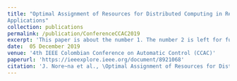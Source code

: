 ```yaml
---
title: "Optimal Assignment of Resources for Distributed Computing in Real-Time
Applications"
collection: publications
permalink: /publication/ConferenceCCAC2019
excerpt: 'This paper is about the number 1. The number 2 is left for future work.'
date:  05 December 2019
venue: '4th IEEE Colombian Conference on Automatic Control (CCAC)'
paperurl: 'https://ieeexplore.ieee.org/document/8921068'
citation: 'J. Nore~na et al., \Optimal Assignment of Resources for Distributed Computing in Real-Time Applications," 2019 4th IEEE Colombian Conference on Automatic Control (CCAC).'
---
```

